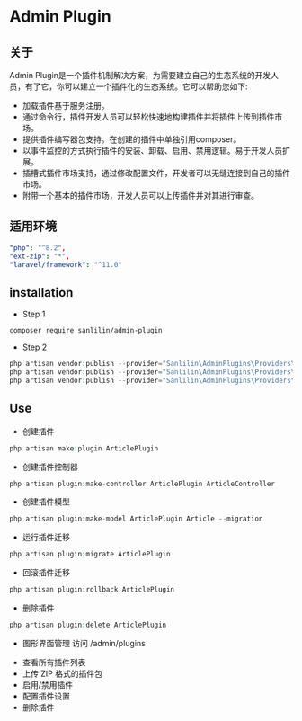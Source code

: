 # Admin Plugin


## 关于
Admin Plugin是一个插件机制解决方案，为需要建立自己的生态系统的开发人员，有了它，你可以建立一个插件化的生态系统。它可以帮助您如下:

* 加载插件基于服务注册。
* 通过命令行，插件开发人员可以轻松快速地构建插件并将插件上传到插件市场。
* 提供插件编写器包支持。在创建的插件中单独引用composer。
* 以事件监控的方式执行插件的安装、卸载、启用、禁用逻辑。易于开发人员扩展。
* 插槽式插件市场支持，通过修改配置文件，开发者可以无缝连接到自己的插件市场。
* 附带一个基本的插件市场，开发人员可以上传插件并对其进行审查。

## 适用环境

```yml
"php": "^8.2",
"ext-zip": "*",
"laravel/framework": "^11.0"
```


## installation

* Step 1
```shell
composer require sanlilin/admin-plugin
```

* Step 2
```php
php artisan vendor:publish --provider="Sanlilin\AdminPlugins\Providers\PluginServiceProvider" --tag=plugins-config
php artisan vendor:publish --provider="Sanlilin\AdminPlugins\Providers\PluginServiceProvider" --tag=plugins-views
php artisan vendor:publish --provider="Sanlilin\AdminPlugins\Providers\PluginServiceProvider" --tag=plugins-assets
```

## Use

* 创建插件
```php
php artisan make:plugin ArticlePlugin
```

* 创建插件控制器
```php
php artisan plugin:make-controller ArticlePlugin ArticleController
```

* 创建插件模型
```php
php artisan plugin:make-model ArticlePlugin Article --migration
```

* 运行插件迁移
```php
php artisan plugin:migrate ArticlePlugin
```

* 回滚插件迁移
```php
php artisan plugin:rollback ArticlePlugin
```

* 删除插件
```php
php artisan plugin:delete ArticlePlugin
```

* 图形界面管理 访问 /admin/plugins
- 查看所有插件列表
- 上传 ZIP 格式的插件包
- 启用/禁用插件
- 配置插件设置
- 删除插件












